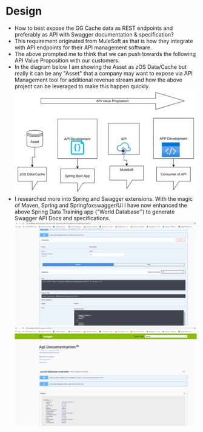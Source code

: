 # Design
- How to best expose the GG Cache data as REST endpoints and preferably as API with Swagger documentation & specification? 
- This requirement originated from MuleSoft as that is how they integrate with API endpoints for their API management software.
- The above prompted me to think that we can push towards the following API Value Proposition with our customers. 
- In the diagram below I am showing the Asset as zOS Data/Cache but really it can be any "Asset" that a company may want to expose via API Management tool for additional revenue stream and how the above project can be leveraged to make this happen quickly.
![IMG1.png](IMG1.png)
- I researched more into Spring and Swagger extensions. With the magic of Maven, Spring and  Springfoxswagger/UI I have now enhanced the above Spring Data Training app ("World Database'') to generate Swagger API Docs and specifications.
![IMG2.png](IMG2.png)
![IMG3.png](IMG3.png)

